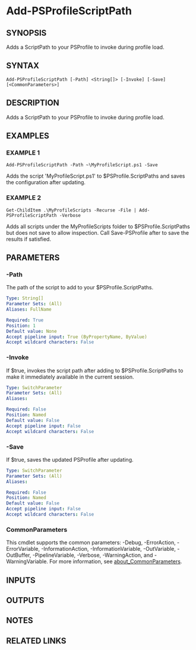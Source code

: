 # Add-PSProfileScriptPath

## SYNOPSIS
Adds a ScriptPath to your PSProfile to invoke during profile load.

## SYNTAX

```
Add-PSProfileScriptPath [-Path] <String[]> [-Invoke] [-Save] [<CommonParameters>]
```

## DESCRIPTION
Adds a ScriptPath to your PSProfile to invoke during profile load.

## EXAMPLES

### EXAMPLE 1
```
Add-PSProfileScriptPath -Path ~\MyProfileScript.ps1 -Save
```

Adds the script 'MyProfileScript.ps1' to $PSProfile.ScriptPaths and saves the configuration after updating.

### EXAMPLE 2
```
Get-ChildItem .\MyProfileScripts -Recurse -File | Add-PSProfileScriptPath -Verbose
```

Adds all scripts under the MyProfileScripts folder to $PSProfile.ScriptPaths but does not save to allow inspection.
Call Save-PSProfile after to save the results if satisfied.

## PARAMETERS

### -Path
The path of the script to add to your $PSProfile.ScriptPaths.

```yaml
Type: String[]
Parameter Sets: (All)
Aliases: FullName

Required: True
Position: 1
Default value: None
Accept pipeline input: True (ByPropertyName, ByValue)
Accept wildcard characters: False
```

### -Invoke
If $true, invokes the script path after adding to $PSProfile.ScriptPaths to make it immediately available in the current session.

```yaml
Type: SwitchParameter
Parameter Sets: (All)
Aliases:

Required: False
Position: Named
Default value: False
Accept pipeline input: False
Accept wildcard characters: False
```

### -Save
If $true, saves the updated PSProfile after updating.

```yaml
Type: SwitchParameter
Parameter Sets: (All)
Aliases:

Required: False
Position: Named
Default value: False
Accept pipeline input: False
Accept wildcard characters: False
```

### CommonParameters
This cmdlet supports the common parameters: -Debug, -ErrorAction, -ErrorVariable, -InformationAction, -InformationVariable, -OutVariable, -OutBuffer, -PipelineVariable, -Verbose, -WarningAction, and -WarningVariable. For more information, see [about_CommonParameters](http://go.microsoft.com/fwlink/?LinkID=113216).

## INPUTS

## OUTPUTS

## NOTES

## RELATED LINKS
